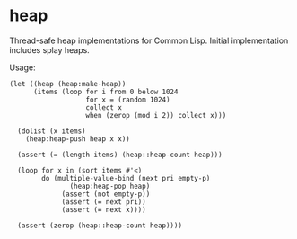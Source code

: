 heap
====

Thread-safe heap implementations for Common Lisp.  Initial
implementation includes splay heaps.

Usage:

```
(let ((heap (heap:make-heap))
      (items (loop for i from 0 below 1024
                   for x = (random 1024)
                   collect x
                   when (zerop (mod i 2)) collect x)))

  (dolist (x items)
    (heap:heap-push heap x x))

  (assert (= (length items) (heap::heap-count heap)))

  (loop for x in (sort items #'<)
        do (multiple-value-bind (next pri empty-p)
               (heap:heap-pop heap)
             (assert (not empty-p))
             (assert (= next pri))
             (assert (= next x))))

  (assert (zerop (heap::heap-count heap))))
```
